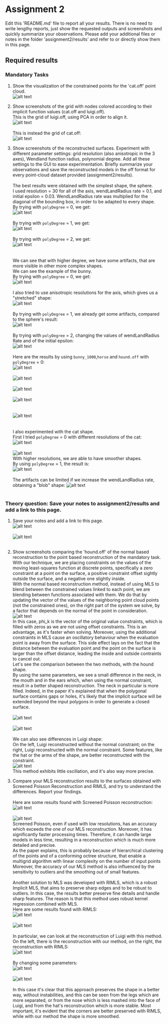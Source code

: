 # Assignment 2

Edit this 'README.md' file to report all your results. There is no need to write lengthy reports, just show the requested outputs and screenshots and quickly summarize your observations. Please add your additional files or notes in the folder 'assignment2/results' and refer to or directly show them in this page.

## Required results

### Mandatory Tasks
1) Show the visualization of the constrained points for the 'cat.off' point cloud.<br>
![alt text](https://github.com/eth-igl/gp20-alessiapacca/blob/master/assignment2/results/cat.png)

2) Show screenshots of the grid with nodes colored according to their implicit function values (cat.off and luigi.off).<br>
This is the grid of luigi.off, using PCA in order to align it. <br>
![alt text](https://github.com/eth-igl/gp20-alessiapacca/blob/master/assignment2/results/luigi.png) <br><br>
This is instead the grid of cat.off: <br>
![alt text](https://github.com/eth-igl/gp20-alessiapacca/blob/master/assignment2/results/catgrid.png) <br>

3) Show screenshots of the reconstructed surfaces. Experiment with different parameter settings: grid resolution (also anisotropic in the 3 axes), Wendland function radius, polynomial degree. Add all these settings to the GUI to ease experimentation. Briefly summarize your observations and save the reconstructed models in the off format for every point-cloud dataset provided (assignment2/results). <br><br>
The best results were obtained with the simplest shape, the sphere. <br>
I used resolution = 30 for all of the axis, wendLandRadius rate = 0.1, and initial epsilon = 0.03. WendLandRadius rate was multiplied for the diagonal of the bounding box, in order to be adapted to every shape. <br>
By trying with ```polyDegree``` = 0, we get: <br>
![alt text](https://github.com/eth-igl/gp20-alessiapacca/blob/master/assignment2/results/sphere_poly0_0.png) <br><br>
By trying with ```polyDegree``` = 1, we get: <br>
![alt text](https://github.com/eth-igl/gp20-alessiapacca/blob/master/assignment2/results/sphere_poly1_1.png) <br><br>
By trying with ```polyDegree``` = 2, we get: <br>
![alt text](https://github.com/eth-igl/gp20-alessiapacca/blob/master/assignment2/results/sphere_poly2_2.png) <br><br><br>
We can see that with higher degree, we have some artifacts, that are more visible in other more complex shapes. <br>
We can see the example of the bunny. <br>
By trying with ```polyDegree``` = 0, we get: <br>
![alt text](https://github.com/eth-igl/gp20-alessiapacca/blob/master/assignment2/results/bunny_500_0.png) <br><br>
I also tried to use anisotropic resolutions for the axis, which gives us a "stretched" shape: <br>
![alt text](https://github.com/eth-igl/gp20-alessiapacca/blob/master/assignment2/results/bunny_500_1.png) <br><br>
By trying with ```polyDegree``` = 1, we already get some artifacts, compared to the sphere's result: <br>
![alt text](https://github.com/eth-igl/gp20-alessiapacca/blob/master/assignment2/results/bunny_500_2.png) <br><br>
By trying with ```polyDegree``` = 2, changing the values of wendLandRadius Rate and of the initial epsilon: <br>
![alt text](https://github.com/eth-igl/gp20-alessiapacca/blob/master/assignment2/results/bunny_500_3.png) <br><br>
Here are the results by using ```bunny_1000```,```horse``` and ```hound.off``` with ```polyDegree``` = 0: <br>
![alt text](https://github.com/eth-igl/gp20-alessiapacca/blob/master/assignment2/results/bunny_500_0.png) <br><br>
![alt text](https://github.com/eth-igl/gp20-alessiapacca/blob/master/assignment2/results/horse_0.png) <br><br>
![alt text](https://github.com/eth-igl/gp20-alessiapacca/blob/master/assignment2/results/horse_0_1.png) <br><br>
![alt text](https://github.com/eth-igl/gp20-alessiapacca/blob/master/assignment2/results/hound_0.png) <br><br><br>
![alt text](https://github.com/eth-igl/gp20-alessiapacca/blob/master/assignment2/results/hound_0_1.jpg) <br><br><br>
I also experimented with the cat shape.<br>
First I tried ```polyDegree``` = 0 with different resolutions of the cat: <br>
![alt text](https://github.com/eth-igl/gp20-alessiapacca/blob/master/assignment2/results/cat_poly0_0.png) <br><br>
![alt text](https://github.com/eth-igl/gp20-alessiapacca/blob/master/assignment2/results/cat_poly0_1.png) <br>
With higher resolutions, we are able to have smoother shapes. <br>
By using ```polyDegree``` = 1, the result is: <br>
![alt text](https://github.com/eth-igl/gp20-alessiapacca/blob/master/assignment2/results/cat_poly1_2.png) <br><br>
The artifacts can be limited if we increase the wendLandRadius rate, obtaining a "blob" shape: 
![alt text](https://github.com/eth-igl/gp20-alessiapacca/blob/master/assignment2/results/cat_poly1_3.png) <br><br>



### Theory question: Save your notes to assignment2/results and add a link to this page.

1) Save your notes and add a link to this page.<br>
![alt text](https://github.com/eth-igl/gp20-alessiapacca/blob/master/assignment2/results/es1.jpg) <br><br>
![alt text](https://github.com/eth-igl/gp20-alessiapacca/blob/master/assignment2/results/es2.jpg) <br><br>


2) Show screenshots comparing the 'hound.off' of the normal based reconstruction to the point based reconstruction of the mandatory task.<br>
With our technique, we are placing constraints on the values of the moving least-squares function at discrete points, specifically a zero constraint at a point on the surface, a positive constraint offset sightly outside the surface, and a negative one slightly inside.<br>
With the normal based reconstruction method, instead of using MLS to blend between the constrained values linked to each point, we are blending between functions associated with them. We do that by updating the vector of the values of the neighboring point cloud points (not the constrained ones), on the right part of the system we solve, by a factor that depends on the normal of the point in consideration. 
![alt text](https://github.com/eth-igl/gp20-alessiapacca/blob/master/assignment2/results/screen.png) <br>
In this case, phi_k is the vector of the original value constraints, which is filled with zeros as we are not using offset constraints. This is an advantage, as it's faster when solving. Moreover, using the additional constraints in MLS cause an oscillatory behaviour when the evaluation point is away from the surface. This side effect lays on the fact that the distance between the evaluation point and the point on the surface is larger than the offset distance, leading the inside and outside contraints to cancel out.<br>
Let's see the comparison between the two methods, with the hound shape.<br>
By using the same parameters, we see a small difference in the neck, in the mouth and in the ears which, when using the normal constraint, result in a better shaped reconstruction. The neck in particular is more filled. Indeed, in the paper it's explained that when the polygonal surface contains gaps or holes, it's likely that the implicit surface will be extended beyond the input polygons in order to generate a closed surface. <br><br>
![alt text](https://github.com/eth-igl/gp20-alessiapacca/blob/master/assignment2/results/normalconfronto.jpg) <br><br>
![alt text](https://github.com/eth-igl/gp20-alessiapacca/blob/master/assignment2/results/normalconfronto2.jpg) <br><br>
We can also see differences in Luigi shape:<br>
On the left, Luigi reconstructed without the normal constraint; on the right, Luigi reconstructed with the normal constraint.
Some features, like the hat or the arms of the shape, are better reconstructed with the constraint. <br>
![alt text](https://github.com/eth-igl/gp20-alessiapacca/blob/master/assignment2/results/collage.jpg) <br>
This method exhibits little oscillation, and it's also way more precise. 


3) Compare your MLS reconstruction results to the surfaces obtained with Screened Poisson Reconstruction and RIMLS, and try to understand the differences. Report your findings.<br><br>
Here are some results found with Screened Poisson reconstruction:<br>
![alt text](https://github.com/eth-igl/gp20-alessiapacca/blob/master/assignment2/results/catpoisson.png) <br><br>
![alt text](https://github.com/eth-igl/gp20-alessiapacca/blob/master/assignment2/results/horsepoisson.png) <br>
Screened Poisson, even if used with low resolutions, has an accuracy which exceeds the one of our MLS reconstruction. Moreover, it has significantly faster processing times. Therefore, it can handle large models in less time, resulting in a reconstruction which is much more detailed and precise.<br> As the paper explains, this is probably because of hierarchical clustering of the points and of a conforming octree structure, that enable a multigrid algorithm with linear complexity on the number of input points <br>
Moreover, the accuracy of our MLS method is also influenced by the sensitivity to outliers and the smoothing out of
small features.<br><br>
Another solution to MLS was developed with RIMLS, which is a robust Implicit MLS, that aims to preserve sharp edges and to be robust to outliers. In this case, the results better preserve fine details and handle sharp features. The reason is that this method uses robust kernel regression combined with MLS. <br>
Here are some results found with RIMLS:<br>
![alt text](https://github.com/eth-igl/gp20-alessiapacca/blob/master/assignment2/results/catmarch.png) <br><br>
![alt text](https://github.com/eth-igl/gp20-alessiapacca/blob/master/assignment2/results/horsemarch.png) <br><br>
In particular, we can look at the reconstruction of Luigi with this method. On the left, there is the reconstruction with our method, on the right, the reconstruction with RIMLS: <br>
![alt text](https://github.com/eth-igl/gp20-alessiapacca/blob/master/assignment2/results/luigiconfronto.jpg) <br><br>
By changing some parameters:<br>
![alt text](https://github.com/eth-igl/gp20-alessiapacca/blob/master/assignment2/results/luigiconfronto1.jpg) <br><br>
![alt text](https://github.com/eth-igl/gp20-alessiapacca/blob/master/assignment2/results/luigiconfronto2.jpg) <br><br>
In this case it's clear that this approach preserves the shape in a better way, without instabilities, and this can be seen from the legs which are more separated, or from the nose which is less mashed into the face of Luigi, and from the hat's reconstruction which is more stable. Most important, it's evident that the corners are better preserved with RIMLS, while with our method the shape is more smoothed.
<br>



